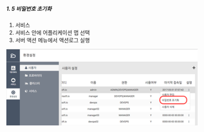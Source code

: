 ##### 1. 5 비밀번호 초기화

1. 서비스
2. 서비스 안에 어플리케이션 맵 선택
3. 서버 액션 메뉴에서 액션로그 실행 

![](/assets/pw_reset.png)



